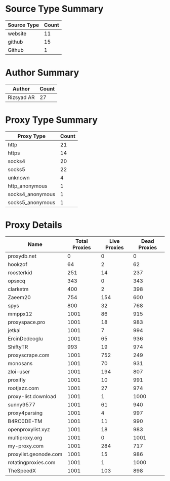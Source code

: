 # Source Type Summary

| Source Type | Count |
|-------------|-------|
| website | 11 |
| github | 15 |
| Github | 1 |


# Author Summary

| Author | Count |
|--------|-------|
| Rizsyad AR | 27 |


# Proxy Type Summary

| Proxy Type | Count |
|------------|-------|
| http | 21 |
| https | 14 |
| socks4 | 20 |
| socks5 | 22 |
| unknown | 4 |
| http_anonymous | 1 |
| socks4_anonymous | 1 |
| socks5_anonymous | 1 |


# Proxy Details

| Name | Total Proxies | Live Proxies | Dead Proxies |
|------|---------------|--------------|---------------|
| proxydb.net | 0 | 0 | 0 |
| hookzof | 64 | 2 | 62 |
| roosterkid | 251 | 14 | 237 |
| opsxcq | 343 | 0 | 343 |
| clarketm | 400 | 2 | 398 |
| Zaeem20 | 754 | 154 | 600 |
| spys | 800 | 32 | 768 |
| mmppx12 | 1001 | 86 | 915 |
| proxyspace.pro | 1001 | 18 | 983 |
| jetkai | 1001 | 7 | 994 |
| ErcinDedeoglu | 1001 | 65 | 936 |
| ShiftyTR | 993 | 19 | 974 |
| proxyscrape.com | 1001 | 752 | 249 |
| monosans | 1001 | 70 | 931 |
| zloi-user | 1001 | 194 | 807 |
| proxifly | 1001 | 10 | 991 |
| rootjazz.com | 1001 | 27 | 974 |
| proxy-list.download | 1001 | 1 | 1000 |
| sunny9577 | 1001 | 61 | 940 |
| proxy4parsing | 1001 | 4 | 997 |
| B4RC0DE-TM | 1001 | 11 | 990 |
| openproxylist.xyz | 1001 | 18 | 983 |
| multiproxy.org | 1001 | 0 | 1001 |
| my-proxy.com | 1001 | 284 | 717 |
| proxylist.geonode.com | 1001 | 15 | 986 |
| rotatingproxies.com | 1001 | 1 | 1000 |
| TheSpeedX | 1001 | 103 | 898 |
